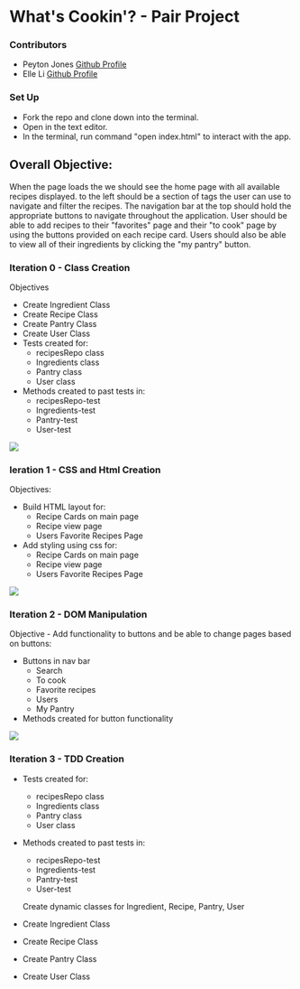 # What's Cookin'? - Pair Project 

### Contributors
- Peyton Jones [Github Profile](https://github.com/Peytonjo)
- Elle Li [Github Profile](https://github.com/Elle624)

### Set Up
* Fork the repo and clone down into the terminal.
* Open in the text editor.
* In the terminal, run command "open index.html" to interact with the app.

## Overall Objective:
 When the page loads the we should see the home page with all available recipes displayed. to the left should be a section of tags the user can use to navigate and filter the recipes. The navigation bar at the top should hold the appropriate buttons to navigate throughout the application. User should be able to add recipes to their "favorites" page and their "to cook" page by using the buttons provided on each recipe card. Users should also be able to view all of their ingredients by clicking the "my pantry" button.

### Iteration 0 - Class Creation
Objectives
- Create Ingredient Class
- Create Recipe Class
- Create Pantry Class
- Create User Class
- Tests created for:
  - recipesRepo class
  - Ingredients class
  - Pantry class
  - User class
- Methods created to past tests in:
  - recipesRepo-test
  - Ingredients-test
  - Pantry-test
  - User-test
 
  

![](https://user-images.githubusercontent.com/59493784/96799266-f977ee80-13bf-11eb-9afa-19b1a30669f0.gif)


### Ieration 1 - CSS and Html Creation
Objectives:
- Build HTML layout for:
  - Recipe Cards on main page
  - Recipe view page
  - Users Favorite Recipes Page 
- Add styling using css for:
  - Recipe Cards on main page
  - Recipe view page
  - Users Favorite Recipes Page 
  
![](https://user-images.githubusercontent.com/59493784/96799367-380da900-13c0-11eb-953b-5915a149d8c7.gif)
  
### Iteration 2 - DOM Manipulation 
Objective - Add functionality to buttons and be able to change pages based on buttons:
- Buttons in nav bar
  - Search 
  - To cook
  - Favorite recipes
  - Users
  - My Pantry
- Methods created for button functionality

![](https://user-images.githubusercontent.com/59493784/96799446-62f7fd00-13c0-11eb-9907-4c0eed60aec6.gi)

### Iteration 3 - TDD Creation
- Tests created for:
  - recipesRepo class
  - Ingredients class
  - Pantry class
  - User class
- Methods created to past tests in:
  - recipesRepo-test
  - Ingredients-test
  - Pantry-test
  - User-test
  
  Create dynamic classes for Ingredient, Recipe, Pantry, User
- Create Ingredient Class
- Create Recipe Class
- Create Pantry Class
- Create User Class

  
